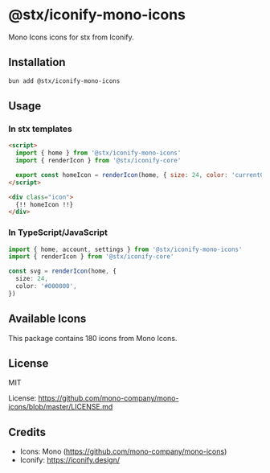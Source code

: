 # @stx/iconify-mono-icons

Mono Icons icons for stx from Iconify.

## Installation

```bash
bun add @stx/iconify-mono-icons
```

## Usage

### In stx templates

```html
<script>
  import { home } from '@stx/iconify-mono-icons'
  import { renderIcon } from '@stx/iconify-core'

  export const homeIcon = renderIcon(home, { size: 24, color: 'currentColor' })
</script>

<div class="icon">
  {!! homeIcon !!}
</div>
```

### In TypeScript/JavaScript

```typescript
import { home, account, settings } from '@stx/iconify-mono-icons'
import { renderIcon } from '@stx/iconify-core'

const svg = renderIcon(home, {
  size: 24,
  color: '#000000',
})
```

## Available Icons

This package contains 180 icons from Mono Icons.

## License

MIT

License: https://github.com/mono-company/mono-icons/blob/master/LICENSE.md

## Credits

- Icons: Mono (https://github.com/mono-company/mono-icons)
- Iconify: https://iconify.design/
